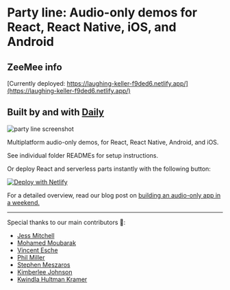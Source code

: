 # Party line: Audio-only demos for React, React Native, iOS, and Android

## ZeeMee info

[Currently deployed: https://laughing-keller-f9ded6.netlify.app/](https://laughing-keller-f9ded6.netlify.app/)

## Built by and with [Daily](https://www.daily.co/)

![party line screenshot](screenshot.png)

Multiplatform audio-only demos, for React, React Native, Android, and iOS.

See individual folder READMEs for setup instructions.

Or deploy React and serverless parts instantly with the following button:

[![Deploy with Netlify](https://www.netlify.com/img/deploy/button.svg)](https://app.netlify.com/start/deploy?repository=https://github.com/daily-demos/party-line)

For a detailed overview, read our blog post on [building an audio-only app in a weekend.](https://www.daily.co/blog/p/6cf7dfd2-8214-456b-a495-2a089a3a89c7/)

---

Special thanks to our main contributors 👏:

- [Jess Mitchell](https://github.com/jessmitch42)
- [Mohamed Moubarak](https://github.com/moubarak)
- [Vincent Esche](https://github.com/regexident)
- [Phil Miller](https://github.com/philmillman)
- [Stephen Meszaros](https://github.com/stephenmeszaros)
- [Kimberlee Johnson](https://github.com/kimberleejohnson)
- [Kwindla Hultman Kramer](https://github.com/kwindla)
